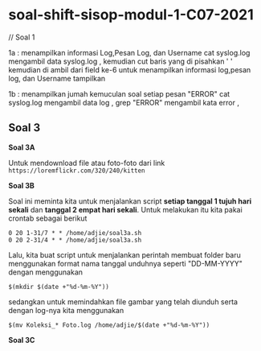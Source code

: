 # soal-shift-sisop-modul-1-C07-2021

// Soal 1

1a : menampilkan informasi Log,Pesan Log, dan Username
    cat syslog.log mengambil data syslog.log , kemudian cut baris yang di pisahkan ' ' kemudian di ambil  dari field ke-6 untuk menampilkan informasi log,pesan log, dan Username
    tampilkan
 
1b : menampilkan jumah kemuculan soal setiap pesan "ERROR" 
      cat syslog.log mengambil data log , grep "ERROR" mengambil kata error ,


## Soal 3

__Soal 3A__

Untuk mendownload file atau foto-foto dari link ``https://loremflickr.com/320/240/kitten``


__Soal 3B__

Soal ini meminta kita untuk menjalankan script **setiap tanggal 1 tujuh hari sekali** dan **tanggal 2 empat hari sekali**. Untuk melakukan itu kita pakai crontab sebagai berikut
```
0 20 1-31/7 * * /home/adjie/soal3a.sh
0 20 2-31/4 * * /home/adjie/soal3a.sh
```
Lalu, kita buat script untuk menjalankan perintah membuat folder baru menggunakan format nama tanggal unduhnya seperti "DD-MM-YYYY" dengan menggunakan
```
$(mkdir $(date +"%d-%m-%Y"))
```
sedangkan untuk memindahkan file gambar yang telah diunduh serta dengan log-nya kita menggunakan
```
$(mv Koleksi_* Foto.log /home/adjie/$(date +"%d-%m-%Y")) 
```

__Soal 3C__
